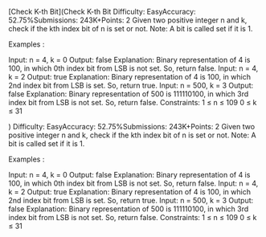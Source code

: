 [Check K-th Bit](Check K-th Bit
Difficulty: EasyAccuracy: 52.75%Submissions: 243K+Points: 2
Given two positive integer n and  k, check if the kth index bit of n is set or not.
 Note: A bit is called set if it is 1. 

Examples : 

Input: n = 4, k = 0
Output: false
Explanation: Binary representation of 4 is 100, in which 0th index bit from LSB is not set. So, return false.
Input: n = 4, k = 2
Output: true
Explanation: Binary representation of 4 is 100, in which 2nd index bit from LSB is set. So, return true.
Input: n = 500, k = 3
Output: false
Explanation: Binary representation of 500 is 111110100, in which 3rd index bit from LSB is not set. So, return false.
Constraints:
1 ≤ n ≤ 109
0 ≤ k ≤ 31

)
Difficulty: EasyAccuracy: 52.75%Submissions: 243K+Points: 2
Given two positive integer n and  k, check if the kth index bit of n is set or not.
 Note: A bit is called set if it is 1. 

Examples : 

Input: n = 4, k = 0
Output: false
Explanation: Binary representation of 4 is 100, in which 0th index bit from LSB is not set. So, return false.
Input: n = 4, k = 2
Output: true
Explanation: Binary representation of 4 is 100, in which 2nd index bit from LSB is set. So, return true.
Input: n = 500, k = 3
Output: false
Explanation: Binary representation of 500 is 111110100, in which 3rd index bit from LSB is not set. So, return false.
Constraints:
1 ≤ n ≤ 109
0 ≤ k ≤ 31

